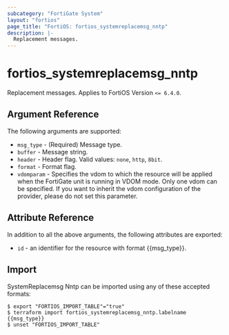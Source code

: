 ```yaml
---
subcategory: "FortiGate System"
layout: "fortios"
page_title: "FortiOS: fortios_systemreplacemsg_nntp"
description: |-
  Replacement messages.
---
```


# fortios_systemreplacemsg_nntp
Replacement messages. Applies to FortiOS Version `<= 6.4.0`.

## Argument Reference

The following arguments are supported:

* `msg_type` - (Required) Message type.
* `buffer` - Message string.
* `header` - Header flag. Valid values: `none`, `http`, `8bit`.
* `format` - Format flag.
* `vdomparam` - Specifies the vdom to which the resource will be applied when the FortiGate unit is running in VDOM mode. Only one vdom can be specified. If you want to inherit the vdom configuration of the provider, please do not set this parameter.


## Attribute Reference

In addition to all the above arguments, the following attributes are exported:
* `id` - an identifier for the resource with format {{msg_type}}.

## Import

SystemReplacemsg Nntp can be imported using any of these accepted formats:
```
$ export "FORTIOS_IMPORT_TABLE"="true"
$ terraform import fortios_systemreplacemsg_nntp.labelname {{msg_type}}
$ unset "FORTIOS_IMPORT_TABLE"
```

